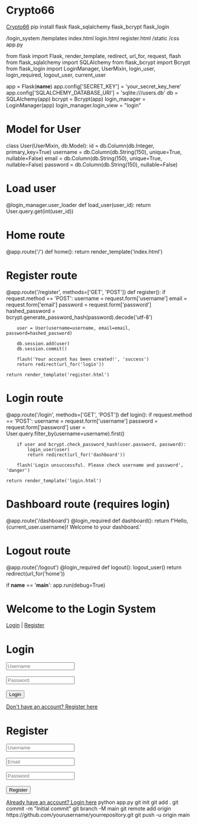 # Crypto66
<a href="https://www.example.com">Crypto66</a>
pip install flask flask_sqlalchemy flask_bcrypt flask_login

/login_system
    /templates
        index.html
        login.html
        register.html
    /static
        /css
    app.py

from flask import Flask, render_template, redirect, url_for, request, flash
from flask_sqlalchemy import SQLAlchemy
from flask_bcrypt import Bcrypt
from flask_login import LoginManager, UserMixin, login_user, login_required, logout_user, current_user

app = Flask(__name__)
app.config['SECRET_KEY'] = 'your_secret_key_here'
app.config['SQLALCHEMY_DATABASE_URI'] = 'sqlite:///users.db'
db = SQLAlchemy(app)
bcrypt = Bcrypt(app)
login_manager = LoginManager(app)
login_manager.login_view = "login"

# Model for User
class User(UserMixin, db.Model):
    id = db.Column(db.Integer, primary_key=True)
    username = db.Column(db.String(150), unique=True, nullable=False)
    email = db.Column(db.String(150), unique=True, nullable=False)
    password = db.Column(db.String(150), nullable=False)

# Load user
@login_manager.user_loader
def load_user(user_id):
    return User.query.get(int(user_id))

# Home route
@app.route('/')
def home():
    return render_template('index.html')

# Register route
@app.route('/register', methods=['GET', 'POST'])
def register():
    if request.method == 'POST':
        username = request.form['username']
        email = request.form['email']
        password = request.form['password']
        hashed_password = bcrypt.generate_password_hash(password).decode('utf-8')

        user = User(username=username, email=email, password=hashed_password)

        db.session.add(user)
        db.session.commit()

        flash('Your account has been created!', 'success')
        return redirect(url_for('login'))

    return render_template('register.html')

# Login route
@app.route('/login', methods=['GET', 'POST'])
def login():
    if request.method == 'POST':
        username = request.form['username']
        password = request.form['password']
        user = User.query.filter_by(username=username).first()

        if user and bcrypt.check_password_hash(user.password, password):
            login_user(user)
            return redirect(url_for('dashboard'))

        flash('Login unsuccessful. Please check username and password', 'danger')

    return render_template('login.html')

# Dashboard route (requires login)
@app.route('/dashboard')
@login_required
def dashboard():
    return f'Hello, {current_user.username}! Welcome to your dashboard.'

# Logout route
@app.route('/logout')
@login_required
def logout():
    logout_user()
    return redirect(url_for('home'))

if __name__ == '__main__':
    app.run(debug=True)
<!DOCTYPE html>
<html lang="en">
<head>
    <meta charset="UTF-8">
    <meta name="viewport" content="width=device-width, initial-scale=1.0">
    <title>Home</title>
</head>
<body>
    <h1>Welcome to the Login System</h1>
    <a href="{{ url_for('login') }}">Login</a> | <a href="{{ url_for('register') }}">Register</a>
</body>
</html>
<!DOCTYPE html>
<html lang="en">
<head>
    <meta charset="UTF-8">
    <meta name="viewport" content="width=device-width, initial-scale=1.0">
    <title>Login</title>
</head>
<body>
    <h1>Login</h1>
    <form method="POST">
        <input type="text" name="username" placeholder="Username" required><br><br>
        <input type="password" name="password" placeholder="Password" required><br><br>
        <button type="submit">Login</button>
    </form>
    <a href="{{ url_for('register') }}">Don't have an account? Register here</a>
</body>
</html>
<!DOCTYPE html>
<html lang="en">
<head>
    <meta charset="UTF-8">
    <meta name="viewport" content="width=device-width, initial-scale=1.0">
    <title>Register</title>
</head>
<body>
    <h1>Register</h1>
    <form method="POST">
        <input type="text" name="username" placeholder="Username" required><br><br>
        <input type="email" name="email" placeholder="Email" required><br><br>
        <input type="password" name="password" placeholder="Password" required><br><br>
        <button type="submit">Register</button>
    </form>
    <a href="{{ url_for('login') }}">Already have an account? Login here</a>
</body>
</html>
python app.py
git init
git add .
git commit -m "Initial commit"
git branch -M main
git remote add origin https://github.com/yourusername/yourrepository.git
git push -u origin main
